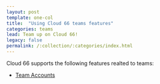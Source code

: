 ```yaml
---
layout: post
template: one-col
title:  "Using Cloud 66 teams features"
categories: teams
lead: Team up on Cloud 66!
legacy: false
permalink: /:collection/:categories/index.html
---
```


Cloud 66 supports the following features realted to teams:

- [Team Accounts](team-accounts.html)
